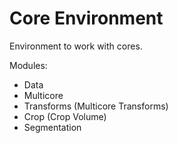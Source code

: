 # Core Environment

Environment to work with cores.

Modules:

- Data
- Multicore
- Transforms (Multicore Transforms)
- Crop (Crop Volume)
- Segmentation